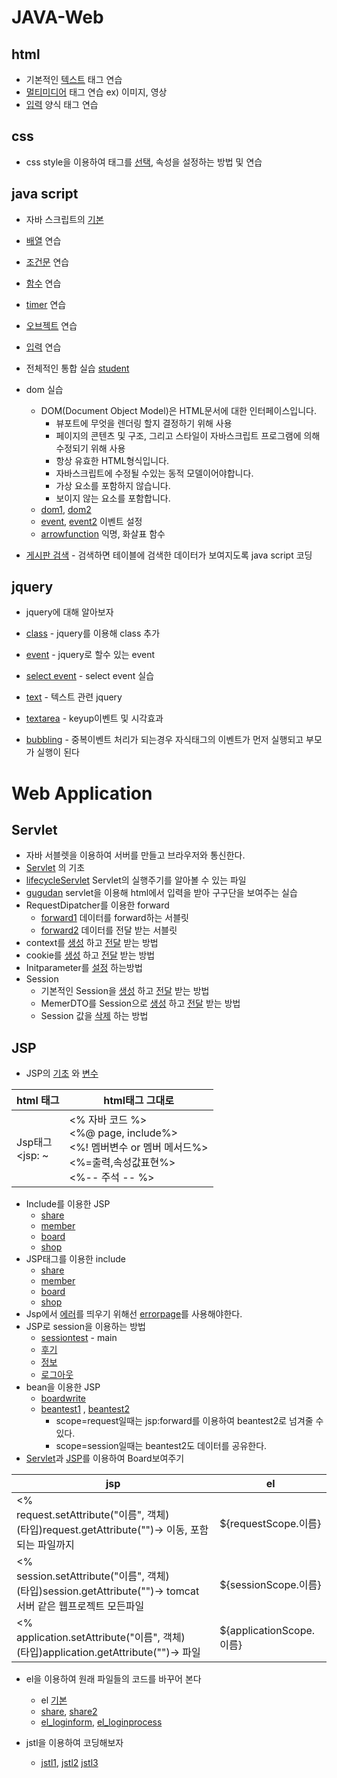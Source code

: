# JAVA-Web

## html

* 기본적인 [텍스트](./html/WebContent/text.html) 태그 연습
* [멀티미디어](./html/WebContent/multimedia.html) 태그 연습 ex) 이미지, 영상
* [입력](./html/WebContent/formtest.html) 양식 태그 연습

## css

* css style을 이용하여 태그를 [선택](./css/WebContent/selectortest.html),  속성을 설정하는 방법 및 연습

## java script

* 자바 스크립트의 [기본](./js/WebContent/first.html)
* [배열](./js/WebContent/array.html) 연습
* [조건문](./js/WebContent/ifelsetest.html) 연습
* [함수](./js/WebContent/functiontest.html) 연습
* [timer](./js/WebContent/timer.html) 연습

* [오브젝트](./js/WebContent/objecttest.html) 연습

* [입력](./js/WebContent/input.html) 연습
* 전체적인 통합 실습 [student](./js/WebContent/student.html)

* dom 실습
  * DOM(Document Object Model)은 HTML문서에 대한 인터페이스입니다. 
    * 뷰포트에 무엇을 렌더링 할지 결정하기 위해 사용
    * 페이지의 콘텐츠 및 구조, 그리고 스타일이 자바스크립트 프로그램에 의해 수정되기 위해 사용
    * 항상 유효한 HTML형식입니다.
    * 자바스크립트에 수정될 수있는 동적 모델이어야합니다.
    * 가상 요소를 포함하지 않습니다.
    * 보이지 않는 요소를 포함합니다.
  * [dom1](./js/WebContent/dom1.html), [dom2](./js/WebContent/dom2.html)
  * [event](./js/WebContent/event.html), [event2](./js/WebContent/event2.html) 이벤트 설정
  * [arrowfunction](./js/WebContent/arrowfunc.html)  익명, 화살표 함수
* [게시판 검색](./js/WebContent/boardlist.html) - 검색하면 테이블에 검색한 데이터가 보여지도록 java script 코딩

## jquery

* jquery에 대해 알아보자

* [class](./jquery/WebContent/class.html) - jquery를 이용해 class 추가
* [event](./jquery/WebContent/event.html) - jquery로 할수 있는 event
* [select event](./jquery/WebContent/selectevent.html) - select event 실습
* [text](./jquery/WebContent/text_html.html) - 텍스트 관련 jquery
* [textarea](./jquery/WebContent/textarea.html) - keyup이벤트 및 시각효과
* [bubbling](./jquery/WebContent/bubbling.html) - 중복이벤트 처리가 되는경우 자식태그의 이벤트가 먼저 실행되고 부모가 실행이 된다

# Web Application

## Servlet

* 자바 서블렛을 이용하여 서버를 만들고 브라우저와 통신한다.
* [Servlet](./servlettest/src/servlettest/TestServlet.java) 의 기초
* [lifecycleServlet](./servlettest/src/servlettest/LifeCycleServlet.java) Servlet의 실행주기를 알아볼 수 있는 파일
* [gugudan](./servlettest/src/servlettest/GugudanServlet.java) servlet을 이용해 html에서 입력을 받아 구구단을 보여주는 실습
* RequestDipatcher를 이용한 forward
  * [forward1](./servlettest/src/forward/Forward1Servlet.java) 데이터를 forward하는 서블릿
  * [forward2](./servlettest/src/forward/Forward2Servlet.java) 데이터를 전달 받는 서블릿
* context를 [생성](./servlettest/src/context/ContextServlet1.java) 하고 [전달](./servlettest/src/context/ContextServlet2.java) 받는 방법
* cookie를 [생성](./servlettest/src/cookie/CookieServlet1.java) 하고 [전달](./servlettest/src/cookie/CookieServlet2.java) 받는 방법
* Initparameter를 [설정](./servlettest/src/config/InitParameterServlet.java) 하는방법
* Session
  * 기본적인 Session을 [생성](./servlettest/src/session/SessionServlet1.java) 하고 [전달](./servlettest/src/session/SessionServlet2.java) 받는 방법
  * MemerDTO를 Session으로 [생성](./servlettest/src/session/SessionServlet3.java) 하고 [전달](./servlettest/src/session/SessionServlet4.java) 받는 방법
  * Session 값을 [삭제](./servlettest/src/session/SessionServlet5.java) 하는 방법

## JSP

* JSP의 [기초](./jsp/WebContent/first.jsp) 와 [변수](./jsp/WebContent/membervar.jsp)

| html 태그            | html태그 그대로                                              |
| -------------------- | ------------------------------------------------------------ |
| Jsp태그<br /><jsp: ~ | <% 자바 코드 %><br /><%@ page, include%><br /><%! 멤버변수 or 멤버 메서드%><br /><%=출력,속성값표현%><br /><%-- 주석 -- %> |



* Include를 이용한 JSP
  * [share](./jsp/WebContent/include/share.jsp)
  * [member](./jsp/WebContent/include/member.jsp)
  * [board](./jsp/WebContent/include/board.jsp)
  * [shop](./jsp/WebContent/include/shop.jsp)
* JSP태그를 이용한 include
  * [share](./jsp/WebContent/actioninclude/share.jsp)
  * [member](./jsp/WebContent/actioninclude/member.jsp)
  * [board](./jsp/WebContent/actioninclude/board.jsp)
  * [shop](./jsp/WebContent/actioninclude/shop.jsp)
* Jsp에서 [에러](./jsp/WebContent/error/a.jsp)를 띄우기 위해선 [errorpage](./jsp/WebContent/error/b.jsp)를 사용해야한다.
* JSP로 session을 이용하는 방법
  * [sessiontest](./jsp/WebContent/session/sessiontest.jsp) - main
  * [후기](./jsp/WebContent/session/sessiontest2.jsp)
  * [정보](./jsp/WebContent/session/sessiontest3.jsp)
  * [로그아웃](./jsp/WebContent/session/sessiontest.jsp)
* bean을 이용한 JSP
  * [boardwrite](./jsp/WebContent/bean/boardwrite.html)
  * [beantest1](./jsp/WebContent/bean/beantest1.jsp) , [beantest2](./jsp/WebContent/bean/beantest2.jsp)
    * scope=request일때는 jsp:forward를 이용하여 beantest2로 넘겨줄 수 있다.
    * scope=session일때는 beantest2도 데이터를 공유한다.
* [Servlet](./jsp/src/board/BoardServlet.java)과 [JSP](./jsp/WebContent/board/boardstart.jsp)를 이용하여 Board보여주기

| jsp                                                          | el                             |
| ------------------------------------------------------------ | ------------------------------ |
| <%<br />request.setAttribute("이름", 객체)<br />(타입)request.getAttribute("")-> 이동, 포함되는 파일까지 | ${requestScope.이름}<br />     |
| <%<br />session.setAttribute("이름", 객체)<br />(타입)session.getAttribute("")-> tomcat 서버 같은 웹프로젝트 모든파일 | ${sessionScope.이름}<br />     |
| <%<br />application.setAttribute("이름", 객체)<br />(타입)application.getAttribute("")-> 파일 | ${applicationScope.이름}<br /> |

* el을 이용하여 원래 파일들의 코드를 바꾸어 본다
  * el [기본](./jsp/WebContent/el/eltest1.jsp)
  * [share](./jsp/WebContent/el/share.jsp), [share2](./jsp/WebContent/el/share2.jsp)
  * [el_loginform](./jsp/WebContent/el/el_loginform.jsp), [el_loginprocess](./jsp/WebContent/el/el_loginprocess.jsp)

* jstl을 이용하여 코딩해보자
  * [jstl1](./jsp/WebContent/jstl/jstl1.jsp), [jstl2](./jsp/WebContent/jstl/jstl2.jsp) [jstl3](./jsp/WebContent/jstl/jstl3.jsp)
